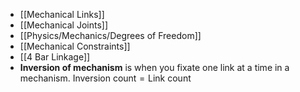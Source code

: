 - [[Mechanical Links]]
- [[Mechanical Joints]]
- [[Physics/Mechanics/Degrees of Freedom]]
- [[Mechanical Constraints]]
- [[4 Bar Linkage]]
- **Inversion of mechanism** is when you fixate one link at a time in a mechanism. $\text{Inversion count}=\text{Link count}$
